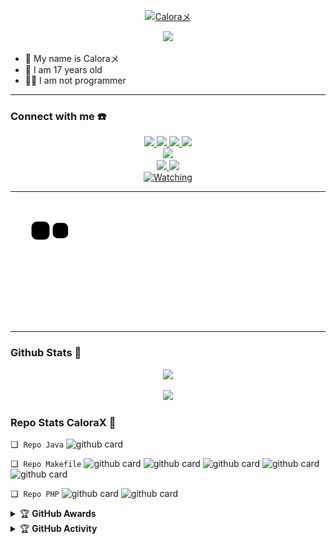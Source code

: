 <p align="center">
    <a href="https://chat.whatsapp.com/GikyZutq2lc7ajrz5RZtex">
        <img
            src="https://readme-typing-svg.herokuapp.com?size=15&width=280&lines=Welcome+To+Github+Caloraメ"
            alt="Caloraメ"
        />
    </a>
</p>
<p align="center">
  <img src="https://github.com/calorax.png" />
</p>

<p align="center">

- 👤 My name is Caloraメ
- 💌 I am 17 years old 
- 👨‍💻 I am not programmer

</p>

------
### Connect with me ☎️
<p align="center">
  <a href="https://instagram.com/hydraaml_"><img src="https://img.shields.io/badge/Instagram-E4405F?style=for-the-badge&logo=instagram&logoColor=white"/> 
  <a href="https://wa.me/6282189975711"><img src="https://img.shields.io/badge/WhatsApp-25D366?style=for-the-badge&logo=whatsapp&logoColor=white" />
  <a href="https://www.facebook.com/ditdit.utina"><img src="https://img.shields.io/badge/Facebook-%234267B2.svg?&style=for-the-badge&logo=facebook&logoColor=white" />
  <a href="https://t.me/calorax"><img src="https://img.shields.io/badge/Telegram-%230088cc.svg?&style=for-the-badge&logo=telegram&logoColor=white" /> <br>
  <a href="https://youtube.com/channel/UCsT1hWQcTO4QAvdX0eIhkZg"><img src="https://img.shields.io/badge/YouTube-calorax`-ff0000?style=for-the-badge&logo=youtube&logoColor=ff0000&link=https://youtube.com/channel/UCsT1hWQcTO4QAvdX0eIhkZg" /><br>
  <a name=ZeeoneOfc&label=VIEWS&style=flat-square&color=orange" />
  <a href="https://github.com/zeeoneofc"><img src="https://img.shields.io/badge/-GitHub-black?style=flat-square&logo=github" /> 
  <a href="https://youtube.com/channel/UCsT1hWQcTO4QAvdX0eIhkZg"><img src="https://img.shields.io/youtube/channel/subscribers/UCsT1hWQcTO4QAvdX0eIhkZg?style=social" /> <br>
  <a href="https://komarev.com/ghpvc/?username=calorax&color=blue&style=flat-square&label=Profile+Views"><img title="Watching" src="https://komarev.com/ghpvc/?username=calorax&color=green&style=flat-square&label=Profile+View"></a>
</p>

------

  ![Snake animation](https://github.com/GataNina-Li/GataNina-Li/blob/output/github-contribution-grid-snake.svg)
 
</div>

------

### Github Stats 🚀

<p align="center"><a href="https://github.com/calorax"><img src="https://github-readme-stats.vercel.app/api?username=calorax&show_icons=true&theme=radical"></a></p>
<p align="center"><a href="https://github.com/calorax"><img src="https://github-readme-stats.vercel.app/api/top-langs/?username=calorax&theme=radical&layout=compact"></a></p> 

### Repo Stats CaloraX 🔭


❏  ```Repo Java```
![github card](https://github-readme-stats.vercel.app/api/pin/?username=calorax&repo=Android-Login-GodsTeam-Java&theme=dark)

❏  ```Repo Makefile```
![github card](https://github-readme-stats.vercel.app/api/pin/?username=calorax&repo=Android-Login-MrDarkRX-1.52-Java&theme=dark)
![github card](https://github-readme-stats.vercel.app/api/pin/?username=calorax&repo=Android-Login-DarkTeam-Java&theme=dark)
![github card](https://github-readme-stats.vercel.app/api/pin/?username=calorax&repo=Android-Login-PsTeam-Java&theme=dark)
![github card](https://github-readme-stats.vercel.app/api/pin/?username=calorax&repo=Android-Login-Evolution-Team-Java&theme=dark)
![github card](https://github-readme-stats.vercel.app/api/pin/?username=calorax&repo=Android-Login-Evolution-Team-Java&theme=dark)

❏  ```Repo PHP```
![github card](https://github-readme-stats.vercel.app/api/pin/?username=calorax&repo=Server-Profissional-Hyupai-Php-Mysql&theme=dark)
![github card](https://github-readme-stats.vercel.app/api/pin/?username=calorax&repo=AppAdmin-Calora-Java-PHP&theme=dark)


<details>
    <summary>&#127942 <b>GitHub Awards</b></summary><br/>

![Github Trophy](https://github-profile-trophy.vercel.app/?username=calorax)

</details>

<details>
    <summary>&#127942 <b>GitHub Activity</b></summary><br/>

![Metrics](https://metrics.lecoq.io/calorax?template=classic&repositories.forks=true&languages=1&languages.colors=github&languages.threshold=0%25&config.timezone=Asia%2FMakassar)

</details>
